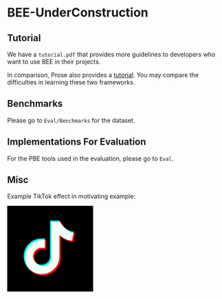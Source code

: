 # BEE-UnderConstruction

## Tutorial

We have a `tutorial.pdf` that provides more guidelines to developers who want to use BEE in their projects.

In comparison, Prose also provides a [tutorial](https://www.microsoft.com/en-us/research/project/prose-framework/#!tutorial). You may compare the difficulties in learning these two frameworks.

## Benchmarks

Please go to `Eval/Benchmarks` for the dataset.

## Implementations For Evaluation

For the PBE tools used in the evaluation, please go to `Eval`.

## Misc

Example TikTok effect in motivating example:

<img src="tiktok-loop.gif" alt="drawing" width="200">
